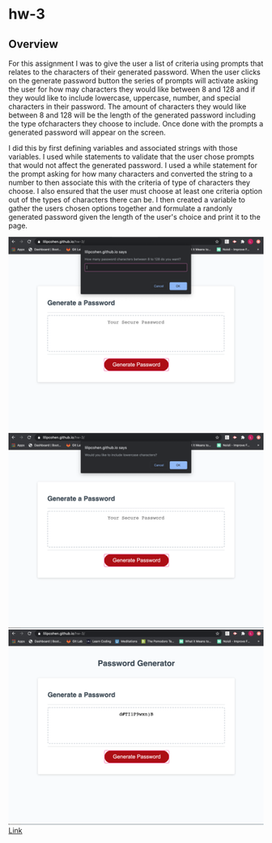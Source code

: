 # hw-3
## Overview
For this assignment I was to give the user a list of criteria using prompts that relates to the characters of their generated password. When the user clicks on the generate password button the series of prompts will activate asking the user for how may characters they would like between 8 and 128 and if they would like to include lowercase, uppercase, number, and special characters in their password. The amount of characters they would like between 8 and 128 will be the length of the generated password including the type ofcharacters they choose to include. Once done with the prompts a generated password will appear on the screen.

I did this by first defining variables and associated strings with those variables. I used while statements to validate that the user chose prompts that would not affect the generated password. I used a while statement for the prompt asking for how many characters and converted the string to a number to then associate this with the criteria of type of characters they choose. I also ensured that the user must choose at least one criteria option out of the types of characters there can be. I then created a variable to gather the users chosen options together and formulate a randonly generated password given the length of the user's choice and print it to the page.

![Image](Assets/Images/image-1.png)
![Image](Assets/Images/image-2.png)
![Image](Assets/Images/image-3.png)
[Link]()